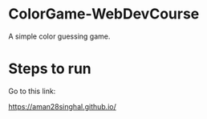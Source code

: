 # ColorGame-WebDevCourse
A simple color guessing game.

# Steps to run
Go to this link:

https://aman28singhal.github.io/
